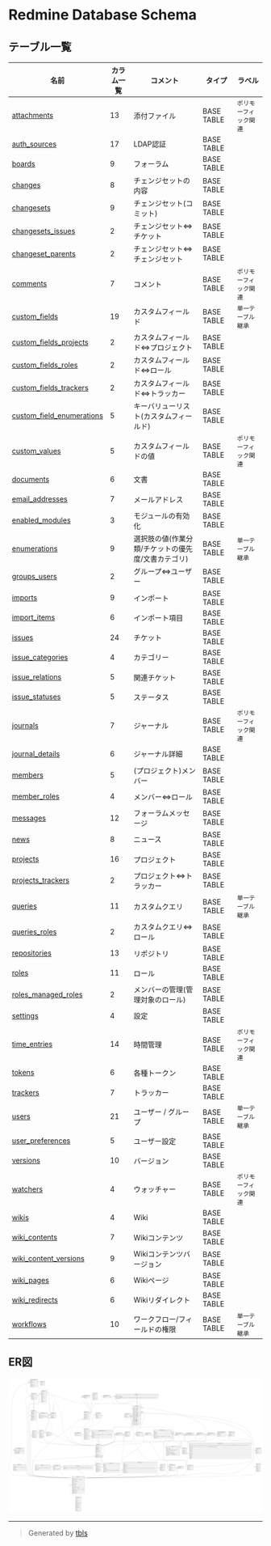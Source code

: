 # Redmine Database Schema

## テーブル一覧

| 名前                                                        | カラム一覧      | コメント                                               | タイプ        | ラベル                    |
| --------------------------------------------------------- | ---------- | -------------------------------------------------- | ---------- | ---------------------- |
| [attachments](attachments.md)                             | 13         | 添付ファイル                                             | BASE TABLE | `ポリモーフィック関連`           |
| [auth_sources](auth_sources.md)                           | 17         | LDAP認証                                             | BASE TABLE |                        |
| [boards](boards.md)                                       | 9          | フォーラム                                              | BASE TABLE |                        |
| [changes](changes.md)                                     | 8          | チェンジセットの内容                                         | BASE TABLE |                        |
| [changesets](changesets.md)                               | 9          | チェンジセット(コミット)                                      | BASE TABLE |                        |
| [changesets_issues](changesets_issues.md)                 | 2          | チェンジセット⇔チケット                                       | BASE TABLE |                        |
| [changeset_parents](changeset_parents.md)                 | 2          | チェンジセット⇔チェンジセット                                    | BASE TABLE |                        |
| [comments](comments.md)                                   | 7          | コメント                                               | BASE TABLE | `ポリモーフィック関連`           |
| [custom_fields](custom_fields.md)                         | 19         | カスタムフィールド                                          | BASE TABLE | `単一テーブル継承`             |
| [custom_fields_projects](custom_fields_projects.md)       | 2          | カスタムフィールド⇔プロジェクト                                   | BASE TABLE |                        |
| [custom_fields_roles](custom_fields_roles.md)             | 2          | カスタムフィールド⇔ロール                                      | BASE TABLE |                        |
| [custom_fields_trackers](custom_fields_trackers.md)       | 2          | カスタムフィールド⇔トラッカー                                    | BASE TABLE |                        |
| [custom_field_enumerations](custom_field_enumerations.md) | 5          | キーバリューリスト(カスタムフィールド)                               | BASE TABLE |                        |
| [custom_values](custom_values.md)                         | 5          | カスタムフィールドの値                                        | BASE TABLE | `ポリモーフィック関連`           |
| [documents](documents.md)                                 | 6          | 文書                                                 | BASE TABLE |                        |
| [email_addresses](email_addresses.md)                     | 7          | メールアドレス                                            | BASE TABLE |                        |
| [enabled_modules](enabled_modules.md)                     | 3          | モジュールの有効化                                          | BASE TABLE |                        |
| [enumerations](enumerations.md)                           | 9          | 選択肢の値(作業分類/チケットの優先度/文書カテゴリ)                        | BASE TABLE | `単一テーブル継承`             |
| [groups_users](groups_users.md)                           | 2          | グループ⇔ユーザー                                          | BASE TABLE |                        |
| [imports](imports.md)                                     | 9          | インポート                                              | BASE TABLE |                        |
| [import_items](import_items.md)                           | 6          | インポート項目                                            | BASE TABLE |                        |
| [issues](issues.md)                                       | 24         | チケット                                               | BASE TABLE |                        |
| [issue_categories](issue_categories.md)                   | 4          | カテゴリー                                              | BASE TABLE |                        |
| [issue_relations](issue_relations.md)                     | 5          | 関連チケット                                             | BASE TABLE |                        |
| [issue_statuses](issue_statuses.md)                       | 5          | ステータス                                              | BASE TABLE |                        |
| [journals](journals.md)                                   | 7          | ジャーナル                                              | BASE TABLE | `ポリモーフィック関連`           |
| [journal_details](journal_details.md)                     | 6          | ジャーナル詳細                                            | BASE TABLE |                        |
| [members](members.md)                                     | 5          | (プロジェクト)メンバー                                       | BASE TABLE |                        |
| [member_roles](member_roles.md)                           | 4          | メンバー⇔ロール                                           | BASE TABLE |                        |
| [messages](messages.md)                                   | 12         | フォーラムメッセージ                                         | BASE TABLE |                        |
| [news](news.md)                                           | 8          | ニュース                                               | BASE TABLE |                        |
| [projects](projects.md)                                   | 16         | プロジェクト                                             | BASE TABLE |                        |
| [projects_trackers](projects_trackers.md)                 | 2          | プロジェクト⇔トラッカー                                       | BASE TABLE |                        |
| [queries](queries.md)                                     | 11         | カスタムクエリ                                            | BASE TABLE | `単一テーブル継承`             |
| [queries_roles](queries_roles.md)                         | 2          | カスタムクエリ⇔ロール                                        | BASE TABLE |                        |
| [repositories](repositories.md)                           | 13         | リポジトリ                                              | BASE TABLE |                        |
| [roles](roles.md)                                         | 11         | ロール                                                | BASE TABLE |                        |
| [roles_managed_roles](roles_managed_roles.md)             | 2          | メンバーの管理(管理対象のロール)                                  | BASE TABLE |                        |
| [settings](settings.md)                                   | 4          | 設定                                                 | BASE TABLE |                        |
| [time_entries](time_entries.md)                           | 14         | 時間管理                                               | BASE TABLE | `ポリモーフィック関連`           |
| [tokens](tokens.md)                                       | 6          | 各種トークン                                             | BASE TABLE |                        |
| [trackers](trackers.md)                                   | 7          | トラッカー                                              | BASE TABLE |                        |
| [users](users.md)                                         | 21         | ユーザー / グループ                                        | BASE TABLE | `単一テーブル継承`             |
| [user_preferences](user_preferences.md)                   | 5          | ユーザー設定                                             | BASE TABLE |                        |
| [versions](versions.md)                                   | 10         | バージョン                                              | BASE TABLE |                        |
| [watchers](watchers.md)                                   | 4          | ウォッチャー                                             | BASE TABLE | `ポリモーフィック関連`           |
| [wikis](wikis.md)                                         | 4          | Wiki                                               | BASE TABLE |                        |
| [wiki_contents](wiki_contents.md)                         | 7          | Wikiコンテンツ                                          | BASE TABLE |                        |
| [wiki_content_versions](wiki_content_versions.md)         | 9          | Wikiコンテンツバージョン                                     | BASE TABLE |                        |
| [wiki_pages](wiki_pages.md)                               | 6          | Wikiページ                                            | BASE TABLE |                        |
| [wiki_redirects](wiki_redirects.md)                       | 6          | Wikiリダイレクト                                         | BASE TABLE |                        |
| [workflows](workflows.md)                                 | 10         | ワークフロー/フィールドの権限                                    | BASE TABLE | `単一テーブル継承`             |

## ER図

![er](schema.svg)

---

> Generated by [tbls](https://github.com/k1LoW/tbls)
